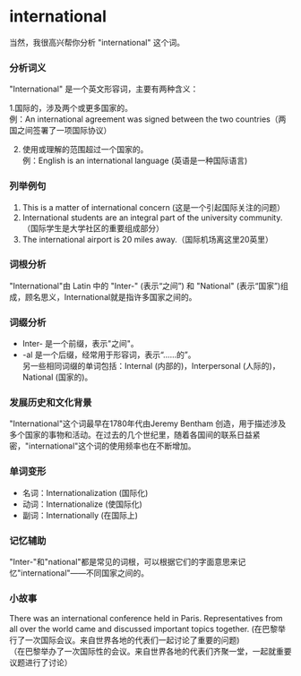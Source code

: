 # international

当然，我很高兴帮你分析 "international" 这个词。

  

### 分析词义

  

"International" 是一个英文形容词，主要有两种含义：

  

1.国际的，涉及两个或更多国家的。  
例：An international agreement was signed between the two countries（两国之间签署了一项国际协议）

  

2.  使用或理解的范围超过一个国家的。  
    例：English is an international language (英语是一种国际语言)

  

### 列举例句

  

1.  This is a matter of international concern (这是一个引起国际关注的问题）
2.  International students are an integral part of the university community.（国际学生是大学社区的重要组成部分）
3.  The international airport is 20 miles away.（国际机场离这里20英里）

  

### 词根分析

  

"International"由 Latin 中的 "Inter-" (表示“之间”) 和 "National" (表示“国家”)组成，顾名思义，International就是指许多国家之间的。

  

### 词缀分析

  

*   Inter- 是一个前缀，表示"之间"。
*   \-al 是一个后缀，经常用于形容词，表示“……的”。  
    另一些相同词缀的单词包括：Internal (内部的)，Interpersonal (人际的)，National (国家的)。

  

### 发展历史和文化背景

  

"International"这个词最早在1780年代由Jeremy Bentham 创造，用于描述涉及多个国家的事物和活动。在过去的几个世纪里，随着各国间的联系日益紧密，"international"这个词的使用频率也在不断增加。

  

### 单词变形

  

*   名词：Internationalization (国际化)
*   动词：Internationalize (使国际化)
*   副词：Internationally (在国际上)

  

### 记忆辅助

  

"Inter-"和"national"都是常见的词根，可以根据它们的字面意思来记忆"international"——不同国家之间的。

  

### 小故事

  

There was an international conference held in Paris. Representatives from all over the world came and discussed important topics together. (在巴黎举行了一次国际会议。来自世界各地的代表们一起讨论了重要的问题)  
（在巴黎举办了一次国际性的会议。来自世界各地的代表们齐聚一堂，一起就重要议题进行了讨论）
